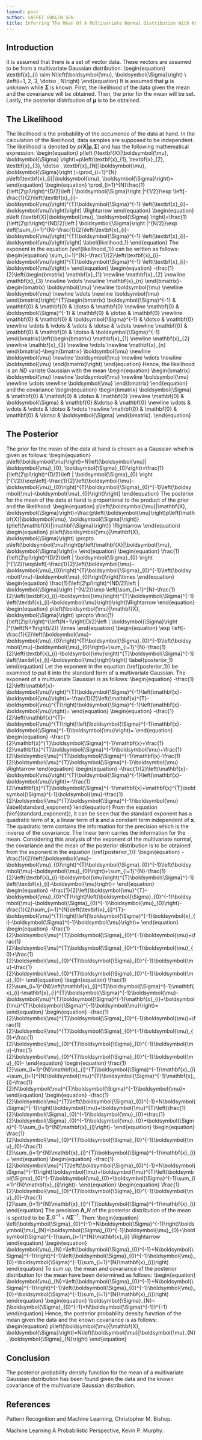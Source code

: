```yaml
---
layout: post
author: SAFFET GÖKÇEN ŞEN
title: Inferring The Mean Of A Multivariate Normal Distribution With Known Covariance From The Available Data
---
```


## Introduction
It is assumed that there is a set of vector data. These vectors are assumed to be from a multivariate Gaussian distribution:
\begin{equation}
    \textbf{x}\_{i} \sim N\left(\boldsymbol{\mu}, \boldsymbol{\Sigma}\right) \ \left(i=1, 2, 3, \dotso , N\right)
\end{equation}
It is assumed that $\boldsymbol{\mu}$ is unknown while $\boldsymbol{\Sigma}$ is known. First, the likelihood of the data given the mean and the covariance will be obtained. Then, the prior for the mean will be set. Lastly, the posterior distribution of $\boldsymbol{\mu}$ is to be obtained.

## The Likelihood
The likelihood is the probability of the occurrence of the data at hand. In the calculation of the likelihood, data samples are supposed to be independent. The likelihood is denoted by $p\left(\textbf{X}|\boldsymbol{\mu}, \boldsymbol{\Sigma}\right)$ and has the following mathematical expression:
\begin{equation}
    p\left (\textbf{X}|\boldsymbol{\mu}, \boldsymbol{\Sigma} \right)=p\left(\textbf{x}\_{1}, \textbf{x}\_{2}, \textbf{x}\_{3}, \dotso , \textbf{x}\_{N}|\boldsymbol{\mu}, \boldsymbol{\Sigma}\right )=\prod\_{i=1}^{N} p\left(\textbf{x}\_{i}|\boldsymbol{\mu}, \boldsymbol{\Sigma}\right)=
\end{equation}
\begin{equation}
    \prod\_{i=1}^{N}\frac{1}{\left(2\pi\right)^{D/2}\left | \boldsymbol{\Sigma}\right |^{1/2}}\exp \left[-\frac{1}{2}\left(\textbf{x}\_{i}-\boldsymbol{\mu}\right)^{T}\boldsymbol{\Sigma}^{-1} \left(\textbf{x}\_{i}-\boldsymbol{\mu}\right)\right] \Rightarrow
\end{equation}
\begin{equation}
    p\left (\textbf{X}|\boldsymbol{\mu}, \boldsymbol{\Sigma} \right)=\frac{1}{\left(2\pi\right)^{ND/2}\left | \boldsymbol{\Sigma}\right |^{N/2}}\exp \left[\sum\_{i=1}^{N}-\frac{1}{2}\left(\textbf{x}\_{i}-\boldsymbol{\mu}\right)^{T}\boldsymbol{\Sigma}^{-1} \left(\textbf{x}\_{i}-\boldsymbol{\mu}\right)\right]
    \label{likelihood\_1}
\end{equation}
The exponent in the equation (\ref{likelihood\_1}) can be written as follows:
\begin{equation}
    \sum\_{i=1}^{N}-\frac{1}{2}\left(\textbf{x}\_{i}-\boldsymbol{\mu}\right)^{T}\boldsymbol{\Sigma}^{-1} \left(\textbf{x}\_{i}-\boldsymbol{\mu}\right)=
\end{equation}
\begin{equation}
    -\frac{1}{2}\left(\begin{bmatrix}
        \mathbf{x}\_{1} \newline
        \mathbf{x}\_{2} \newline
        \mathbf{x}\_{3} \newline
        \vdots \newline
        \mathbf{x}\_{n}
    \end{bmatrix}-\begin{bmatrix}
        \boldsymbol{\mu} \newline
        \boldsymbol{\mu} \newline
        \boldsymbol{\mu} \newline
        \vdots \newline
        \boldsymbol{\mu}
    \end{bmatrix}\right)^{T}\begin{bmatrix}
        \boldsymbol{\Sigma}^{-1} & \mathbf{0} & \mathbf{0} & \dotso & \mathbf{0} \newline
        \mathbf{0} & \boldsymbol{\Sigma}^{-1} & \mathbf{0} & \dotso & \mathbf{0} \newline
        \mathbf{0} & \mathbf{0} & \boldsymbol{\Sigma}^{-1} & \dotso & \mathbf{0} \newline
        \vdots & \vdots & \vdots & \dotso & \vdots \newline
        \mathbf{0} & \mathbf{0} & \mathbf{0} & \dotso & \boldsymbol{\Sigma}^{-1}
    \end{bmatrix}\left(\begin{bmatrix}
        \mathbf{x}\_{1} \newline
        \mathbf{x}\_{2} \newline
        \mathbf{x}\_{3} \newline
        \vdots \newline
        \mathbf{x}\_{n}
    \end{bmatrix}-\begin{bmatrix}
        \boldsymbol{\mu} \newline
        \boldsymbol{\mu} \newline
        \boldsymbol{\mu} \newline
        \vdots \newline
        \boldsymbol{\mu}
    \end{bmatrix}\right)
\end{equation}
Hence, the likelihood is an $ND$ variate Gaussian with the mean
\begin{equation}
    \begin{bmatrix}
        \boldsymbol{\mu} \newline
        \boldsymbol{\mu} \newline
        \boldsymbol{\mu} \newline
        \vdots \newline
        \boldsymbol{\mu}
    \end{bmatrix}
\end{equation}
and the covariance
\begin{equation}
    \begin{bmatrix}
        \boldsymbol{\Sigma} & \mathbf{0} & \mathbf{0} & \dotso & \mathbf{0} \newline
        \mathbf{0} & \boldsymbol{\Sigma} & \mathbf{0} &\dotso & \mathbf{0} \newline
        \vdots & \vdots & \vdots & \dotso & \vdots \newline
        \mathbf{0} & \mathbf{0} & \mathbf{0} & \dotso & \boldsymbol{\Sigma}
    \end{bmatrix}.
\end{equation}

## The Posterior
The prior for the mean of the data at hand is chosen as a Gaussian which is given as follows:
\begin{equation}
    p\left(\boldsymbol{\mu}\right)=N\left(\boldsymbol{\mu}| \boldsymbol{\mu}\_{0}, \boldsymbol{\Sigma}\_{0}\right)=\frac{1}{\left(2\pi\right)^{D/2}\left | \boldsymbol{\Sigma}\_{0} \right |^{1/2}}\exp\left[-\frac{1}{2}\left(\boldsymbol{\mu}-\boldsymbol{\mu}\_{0}\right)^{T}\boldsymbol{\Sigma}\_{0}^{-1}\left(\boldsymbol{\mu}-\boldsymbol{\mu}\_{0}\right)\right]
\end{equation}
The posterior for the mean of the data at hand is proportional to the product of the prior and the likelihood:
\begin{equation}
    p\left(\boldsymbol{\mu}|\mathbf{X}, \boldsymbol{\Sigma}\right)=\frac{p\left(\boldsymbol{\mu}\right)p\left(\mathbf{X}|\boldsymbol{\mu}, \boldsymbol{\Sigma}\right)}{p\left(\mathbf{X}|\mathbf{\Sigma}\right)} \Rightarrow
\end{equation}
\begin{equation}
    p\left(\boldsymbol{\mu}|\mathbf{X}, \boldsymbol{\Sigma}\right) \propto p\left(\boldsymbol{\mu}\right)p\left(\mathbf{X}|\boldsymbol{\mu}, \boldsymbol{\Sigma}\right)=
\end{equation}
\begin{equation}
    \frac{1}{\left(2\pi\right)^{D/2}\left | \boldsymbol{\Sigma}\_{0} \right |^{1/2}}\exp\left[-\frac{1}{2}\left(\boldsymbol{\mu}-\boldsymbol{\mu}\_{0}\right)^{T}\boldsymbol{\Sigma}\_{0}^{-1}\left(\boldsymbol{\mu}-\boldsymbol{\mu}\_{0}\right)\right]\times
\end{equation}
\begin{equation}
    \frac{1}{\left(2\pi\right)^{ND/2}\left | \boldsymbol{\Sigma}\right |^{N/2}}\exp \left[\sum\_{i=1}^{N}-\frac{1}{2}\left(\textbf{x}\_{i}-\boldsymbol{\mu}\right)^{T}\boldsymbol{\Sigma}^{-1} \left(\textbf{x}\_{i}-\boldsymbol{\mu}\right)\right]\Rightarrow
\end{equation}
\begin{equation}
    p\left(\boldsymbol{\mu}|\mathbf{X}, \boldsymbol{\Sigma}\right) \propto \frac{1}{\left(2\pi\right)^{\left(N+1\right)D/2}\left | \boldsymbol{\Sigma}\right |^{\left(N+1\right)/2}} \times
\end{equation}
\begin{equation}
    \exp \left[-\frac{1}{2}\left(\boldsymbol{\mu}-\boldsymbol{\mu}\_{0}\right)^{T}\boldsymbol{\Sigma}\_{0}^{-1}\left(\boldsymbol{\mu}-\boldsymbol{\mu}\_{0}\right)+\sum\_{i=1}^{N}-\frac{1}{2}\left(\textbf{x}\_{i}-\boldsymbol{\mu}\right)^{T}\boldsymbol{\Sigma}^{-1} \left(\textbf{x}\_{i}-\boldsymbol{\mu}\right)\right]
    \label{posterior\_1}
\end{equation}
Let the exponent in the equation (\ref{posterior\_1}) be examined to put it into the standard form of a multivariate Gaussian. The exponent of a multivariate Gaussian is as follows:
\begin{equation}
    -\frac{1}{2}\left(\mathbf{x}-\boldsymbol{\mu}\right)^{T}\boldsymbol{\Sigma}^{-1}\left(\mathbf{x}-\boldsymbol{\mu}\right)=-\frac{1}{2}\left(\mathbf{x}^{T}-\boldsymbol{\mu}^{T}\right)\boldsymbol{\Sigma}^{-1}\left(\mathbf{x}-\boldsymbol{\mu}\right)=
\end{equation}
\begin{equation}
    -\frac{1}{2}\left(\mathbf{x}^{T}-\boldsymbol{\mu}^{T}\right)\left(\boldsymbol{\Sigma}^{-1}\mathbf{x}-\boldsymbol{\Sigma}^{-1}\boldsymbol{\mu}\right)=
\end{equation}
\begin{equation}
    -\frac{1}{2}\mathbf{x}^{T}\boldsymbol{\Sigma}^{-1}\mathbf{x}+\frac{1}{2}\mathbf{x}^{T}\boldsymbol{\Sigma}^{-1}\boldsymbol{\mu}+\frac{1}{2}\boldsymbol{\mu}^{T}\boldsymbol{\Sigma}^{-1}\mathbf{x}-\frac{1}{2}\boldsymbol{\mu}^{T}\boldsymbol{\Sigma}^{-1}\boldsymbol{\mu} \Rightarrow
\end{equation}
\begin{equation}
    -\frac{1}{2}\left(\mathbf{x}-\boldsymbol{\mu}\right)^{T}\boldsymbol{\Sigma}^{-1}\left(\mathbf{x}-\boldsymbol{\mu}\right)=-\frac{1}{2}\mathbf{x}^{T}\boldsymbol{\Sigma}^{-1}\mathbf{x}+\mathbf{x}^{T}\boldsymbol{\Sigma}^{-1}\boldsymbol{\mu}-\frac{1}{2}\boldsymbol{\mu}^{T}\boldsymbol{\Sigma}^{-1}\boldsymbol{\mu}
    \label{standard\_exponent}
\end{equation}
From the equation (\ref{standard\_exponent}), it can be seen that the standard exponent has a quadratic term of $\mathbf{x}$, a linear term of $\mathbf{x}$ and a constant term independent of $\mathbf{x}$. The quadratic term contains the information for the precision which is the inverse of the covariance. The linear term carries the information for the mean. Considering this analysis of the exponent of the multivariate normal, the covariance and the mean of the posterior distribution is to be obtained from the exponent in the equation (\ref{posterior\_1}):
\begin{equation}
    -\frac{1}{2}\left(\boldsymbol{\mu}-\boldsymbol{\mu}\_{0}\right)^{T}\boldsymbol{\Sigma}\_{0}^{-1}\left(\boldsymbol{\mu}-\boldsymbol{\mu}\_{0}\right)+\sum\_{i=1}^{N}-\frac{1}{2}\left(\textbf{x}\_{i}-\boldsymbol{\mu}\right)^{T}\boldsymbol{\Sigma}^{-1} \left(\textbf{x}\_{i}-\boldsymbol{\mu}\right)=
\end{equation}
\begin{equation}
    -\frac{1}{2}\left(\boldsymbol{\mu}^{T}-\boldsymbol{\mu}\_{0}^{T}\right)\left(\boldsymbol{\Sigma}\_{0}^{-1}\boldsymbol{\mu}-\boldsymbol{\Sigma}\_{0}^{-1}\boldsymbol{\mu}\_{0}\right)-\frac{1}{2}\sum\_{i=1}^{N}\left(\textbf{x}\_{i}^{T}-\boldsymbol{\mu}^{T}\right)\left(\boldsymbol{\Sigma}^{-1}\boldsymbol{x}\_{i}-\boldsymbol{\Sigma}^{-1}\boldsymbol{\mu}\right)=
\end{equation}
\begin{equation}
    -\frac{1}{2}\boldsymbol{\mu}^{T}\boldsymbol{\Sigma}\_{0}^{-1}\boldsymbol{\mu}+\frac{1}{2}\boldsymbol{\mu}^{T}\boldsymbol{\Sigma}\_{0}^{-1}\boldsymbol{\mu}\_{0}+\frac{1}{2}\boldsymbol{\mu}\_{0}^{T}\boldsymbol{\Sigma}\_{0}^{-1}\boldsymbol{\mu}-\frac{1}{2}\boldsymbol{\mu}\_{0}^{T}\boldsymbol{\Sigma}\_{0}^{-1}\boldsymbol{\mu}\_{0}-
\end{equation}
\begin{equation}
    \frac{1}{2}\sum\_{i=1}^{N}\left(\mathbf{x}\_{i}^{T}\boldsymbol{\Sigma}^{-1}\mathbf{x}\_{i}-\mathbf{x}\_{i}^{T}\boldsymbol{\Sigma}^{-1}\boldsymbol{\mu}-\boldsymbol{\mu}^{T}\boldsymbol{\Sigma}^{-1}\mathbf{x}\_{i}+\boldsymbol{\mu}^{T}\boldsymbol{\Sigma}^{-1}\boldsymbol{\mu}\right)=
\end{equation}
\begin{equation}
    -\frac{1}{2}\boldsymbol{\mu}^{T}\boldsymbol{\Sigma}\_{0}^{-1}\boldsymbol{\mu}+\frac{1}{2}\boldsymbol{\mu}^{T}\boldsymbol{\Sigma}\_{0}^{-1}\boldsymbol{\mu}\_{0}+\frac{1}{2}\boldsymbol{\mu}\_{0}^{T}\boldsymbol{\Sigma}\_{0}^{-1}\boldsymbol{\mu}-\frac{1}{2}\boldsymbol{\mu}\_{0}^{T}\boldsymbol{\Sigma}\_{0}^{-1}\boldsymbol{\mu}\_{0}-
\end{equation}
\begin{equation}
    \frac{1}{2}\sum\_{i=1}^{N}\mathbf{x}\_{i}^{T}\boldsymbol{\Sigma}^{-1}\mathbf{x}\_{i}+\sum\_{i=1}^{N}\boldsymbol{\mu}^{T}\boldsymbol{\Sigma}^{-1}\mathbf{x}\_{i}-\frac{1}{2}N\boldsymbol{\mu}^{T}\boldsymbol{\Sigma}^{-1}\boldsymbol{\mu}=
\end{equation}
\begin{equation}
    -\frac{1}{2}\boldsymbol{\mu}^{T}\left(\boldsymbol{\Sigma}\_{0}^{-1}+N\boldsymbol{\Sigma}^{-1}\right)\boldsymbol{\mu}+\boldsymbol{\mu}^{T}\left(\frac{1}{2}\boldsymbol{\Sigma}\_{0}^{-1}\boldsymbol{\mu}\_{0}+\frac{1}{2}\boldsymbol{\Sigma}\_{0}^{-1}\boldsymbol{\mu}\_{0}+\boldsymbol{\Sigma}^{-1}\sum\_{i=1}^{N}\mathbf{x}\_{i}\right)-
\end{equation}
\begin{equation}
    \frac{1}{2}\boldsymbol{\mu}\_{0}^{T}\boldsymbol{\Sigma}\_{0}^{-1}\boldsymbol{\mu}\_{0}-\frac{1}{2}\sum\_{i=1}^{N}\mathbf{x}\_{i}^{T}\boldsymbol{\Sigma}^{-1}\mathbf{x}\_{i}=
\end{equation}
\begin{equation}
    -\frac{1}{2}\boldsymbol{\mu}^{T}\left(\boldsymbol{\Sigma}\_{0}^{-1}+N\boldsymbol{\Sigma}^{-1}\right)\boldsymbol{\mu}+\boldsymbol{\mu}^{T}\left(\boldsymbol{\Sigma}\_{0}^{-1}\boldsymbol{\mu}\_{0}+\boldsymbol{\Sigma}^{-1}\sum\_{i=1}^{N}\mathbf{x}\_{i}\right)-
\end{equation}
\begin{equation}
    \frac{1}{2}\boldsymbol{\mu}\_{0}^{T}\boldsymbol{\Sigma}\_{0}^{-1}\boldsymbol{\mu}\_{0}-\frac{1}{2}\sum\_{i=1}^{N}\mathbf{x}\_{i}^{T}\boldsymbol{\Sigma}^{-1}\mathbf{x}\_{i}
\end{equation}
The precision $\boldsymbol{\Lambda}\_{N}$ of the posterior distribution of the mean is spotted to be $\boldsymbol{\Sigma}\_{0}^{-1}+N\boldsymbol{\Sigma}^{-1}$. Then:
\begin{equation}
    \left(\boldsymbol{\Sigma}\_{0}^{-1}+N\boldsymbol{\Sigma}^{-1}\right)\boldsymbol{\mu}\_{N}=\boldsymbol{\Sigma}\_{0}^{-1}\boldsymbol{\mu}\_{0}+\boldsymbol{\Sigma}^{-1}\sum\_{i=1}^{N}\mathbf{x}\_{i} \Rightarrow
\end{equation}
\begin{equation}
    \boldsymbol{\mu}\_{N}=\left(\boldsymbol{\Sigma}\_{0}^{-1}+N\boldsymbol{\Sigma}^{-1}\right)^{-1}\left(\boldsymbol{\Sigma}\_{0}^{-1}\boldsymbol{\mu}\_{0}+\boldsymbol{\Sigma}^{-1}\sum\_{i=1}^{N}\mathbf{x}\_{i}\right)
\end{equation}
To sum up, the mean and covariance of the posterior distribution for the mean have been determined as follows:
\begin{equation}
    \boldsymbol{\mu}\_{N}=\left(\boldsymbol{\Sigma}\_{0}^{-1}+N\boldsymbol{\Sigma}^{-1}\right)^{-1}\left(\boldsymbol{\Sigma}\_{0}^{-1}\boldsymbol{\mu}\_{0}+\boldsymbol{\Sigma}^{-1}\sum\_{i=1}^{N}\mathbf{x}\_{i}\right)
\end{equation}
\begin{equation}
    \boldsymbol{\Sigma}\_{N}=(\boldsymbol{\Sigma}\_{0}^{-1}+N\boldsymbol{\Sigma}^{-1})^{-1}
\end{equation}
Hence, the posterior probability density function of the mean given the data and the known covariance is as follows:
\begin{equation}
    p\left(\boldsymbol{\mu}|\mathbf{X}, \boldsymbol{\Sigma}\right)=N\left(\boldsymbol{\mu}|\boldsymbol{\mu}\_{N}, \boldsymbol{\Sigma}\_{N}\right)
\end{equation}

## Conclusion
The posterior probability density function for the mean of a multivariate Gaussian distribution has been found given the data and the known covariance of the multivariate Gaussian distribution.

## References
Pattern Recognition and Machine Learning, Christopher M. Bishop.

Machine Learning A Probabilistic Perspective, Kevin P. Murphy.
